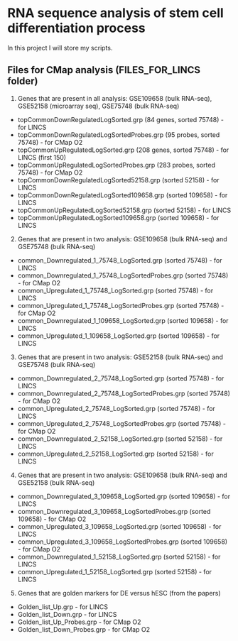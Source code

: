 # RNA sequence analysis of stem cell differentiation process

In this project I will store my scripts. 

## Files for CMap analysis (FILES_FOR_LINCS folder)

1. Genes that are present in all analysis: GSE109658 (bulk RNA-seq), GSE52158 (microarray seq), GSE75748 (bulk RNA-seq)

  + topCommonDownRegulatedLogSorted.grp (84 genes, sorted 75748) - for LINCS
  + topCommonDownRegulatedLogSortedProbes.grp (95 probes, sorted 75748) - for CMap O2
  + topCommonUpRegulatedLogSorted.grp (208 genes, sorted 75748) - for LINCS (first 150)
  + topCommonUpRegulatedLogSortedProbes.grp (283 probes, sorted 75748) - for CMap O2
  + topCommonDownRegulatedLogSorted52158.grp (sorted 52158) - for LINCS
  + topCommonDownRegulatedLogSorted109658.grp (sorted 109658) - for LINCS
  + topCommonUpRegulatedLogSorted52158.grp (sorted 52158) - for LINCS
  + topCommonUpRegulatedLogSorted109658.grp (sorted 109658) - for LINCS
  
2. Genes that are present in two analysis: GSE109658 (bulk RNA-seq) and GSE75748 (bulk RNA-seq)

  + common_Downregulated_1_75748_LogSorted.grp (sorted 75748) - for LINCS
  + common_Downregulated_1_75748_LogSortedProbes.grp (sorted 75748) - for CMap O2
  + common_Upregulated_1_75748_LogSorted.grp (sorted 75748) - for LINCS
  + common_Upregulated_1_75748_LogSortedProbes.grp (sorted 75748) - for CMap O2
  + common_Downregulated_1_109658_LogSorted.grp (sorted 109658) - for LINCS
  + common_Upregulated_1_109658_LogSorted.grp (sorted 109658) - for LINCS

3. Genes that are present in two analysis: GSE52158 (bulk RNA-seq) and GSE75748 (bulk RNA-seq)

  + common_Downregulated_2_75748_LogSorted.grp (sorted 75748) - for LINCS
  + common_Downregulated_2_75748_LogSortedProbes.grp (sorted 75748) - for CMap O2
  + common_Upregulated_2_75748_LogSorted.grp (sorted 75748) - for LINCS
  + common_Upregulated_2_75748_LogSortedProbes.grp (sorted 75748) - for CMap O2
  + common_Downregulated_2_52158_LogSorted.grp (sorted 52158) - for LINCS
  + common_Upregulated_2_52158_LogSorted.grp (sorted 52158) - for LINCS
  
4. Genes that are present in two analysis: GSE109658 (bulk RNA-seq) and GSE52158 (bulk RNA-seq)

  + common_Downregulated_3_109658_LogSorted.grp (sorted 109658) - for LINCS
  + common_Downregulated_3_109658_LogSortedProbes.grp (sorted 109658) - for CMap O2
  + common_Upregulated_3_109658_LogSorted.grp (sorted 109658) - for LINCS
  + common_Upregulated_3_109658_LogSortedProbes.grp (sorted 109658) - for CMap O2
  + common_Downregulated_1_52158_LogSorted.grp (sorted 52158) - for LINCS
  + common_Upregulated_1_52158_LogSorted.grp (sorted 52158) - for LINCS
  
5. Genes that are golden markers for DE versus hESC (from the papers)

  + Golden_list_Up.grp - for LINCS 
  + Golden_list_Down.grp - for LINCS
  + Golden_list_Up_Probes.grp - for CMap O2
  + Golden_list_Down_Probes.grp - for CMap O2
